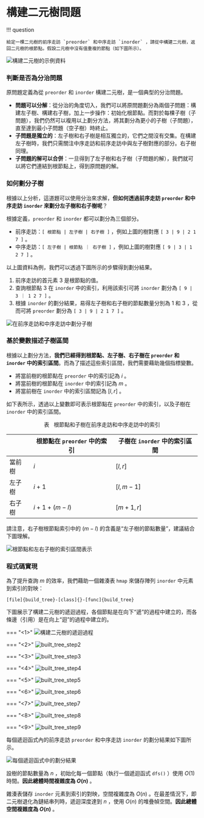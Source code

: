 # 構建二元樹問題

!!! question

    給定一棵二元樹的前序走訪 `preorder` 和中序走訪 `inorder` ，請從中構建二元樹，返回二元樹的根節點。假設二元樹中沒有值重複的節點（如下圖所示）。

![構建二元樹的示例資料](build_binary_tree_problem.assets/build_tree_example.png)

### 判斷是否為分治問題

原問題定義為從 `preorder` 和 `inorder` 構建二元樹，是一個典型的分治問題。

- **問題可以分解**：從分治的角度切入，我們可以將原問題劃分為兩個子問題：構建左子樹、構建右子樹，加上一步操作：初始化根節點。而對於每棵子樹（子問題），我們仍然可以複用以上劃分方法，將其劃分為更小的子樹（子問題），直至達到最小子問題（空子樹）時終止。
- **子問題是獨立的**：左子樹和右子樹是相互獨立的，它們之間沒有交集。在構建左子樹時，我們只需關注中序走訪和前序走訪中與左子樹對應的部分。右子樹同理。
- **子問題的解可以合併**：一旦得到了左子樹和右子樹（子問題的解），我們就可以將它們連結到根節點上，得到原問題的解。

### 如何劃分子樹

根據以上分析，這道題可以使用分治來求解，**但如何透過前序走訪 `preorder` 和中序走訪 `inorder` 來劃分左子樹和右子樹呢**？

根據定義，`preorder` 和 `inorder` 都可以劃分為三個部分。

- 前序走訪：`[ 根節點 | 左子樹 | 右子樹 ]` ，例如上圖的樹對應 `[ 3 | 9 | 2 1 7 ]` 。
- 中序走訪：`[ 左子樹 | 根節點 ｜ 右子樹 ]` ，例如上圖的樹對應 `[ 9 | 3 | 1 2 7 ]` 。

以上圖資料為例，我們可以透過下圖所示的步驟得到劃分結果。

1. 前序走訪的首元素 3 是根節點的值。
2. 查詢根節點 3 在 `inorder` 中的索引，利用該索引可將 `inorder` 劃分為 `[ 9 | 3 ｜ 1 2 7 ]` 。
3. 根據 `inorder` 的劃分結果，易得左子樹和右子樹的節點數量分別為 1 和 3 ，從而可將 `preorder` 劃分為 `[ 3 | 9 | 2 1 7 ]` 。

![在前序走訪和中序走訪中劃分子樹](build_binary_tree_problem.assets/build_tree_preorder_inorder_division.png)

### 基於變數描述子樹區間

根據以上劃分方法，**我們已經得到根節點、左子樹、右子樹在 `preorder` 和 `inorder` 中的索引區間**。而為了描述這些索引區間，我們需要藉助幾個指標變數。

- 將當前樹的根節點在 `preorder` 中的索引記為 $i$ 。
- 將當前樹的根節點在 `inorder` 中的索引記為 $m$ 。
- 將當前樹在 `inorder` 中的索引區間記為 $[l, r]$ 。

如下表所示，透過以上變數即可表示根節點在 `preorder` 中的索引，以及子樹在 `inorder` 中的索引區間。

<p align="center"> 表 <id> &nbsp; 根節點和子樹在前序走訪和中序走訪中的索引 </p>

|        | 根節點在 `preorder` 中的索引 | 子樹在 `inorder` 中的索引區間 |
| ------ | ---------------------------- | ----------------------------- |
| 當前樹 | $i$                          | $[l, r]$                      |
| 左子樹 | $i + 1$                      | $[l, m-1]$                    |
| 右子樹 | $i + 1 + (m - l)$            | $[m+1, r]$                    |

請注意，右子樹根節點索引中的 $(m-l)$ 的含義是“左子樹的節點數量”，建議結合下圖理解。

![根節點和左右子樹的索引區間表示](build_binary_tree_problem.assets/build_tree_division_pointers.png)

### 程式碼實現

為了提升查詢 $m$ 的效率，我們藉助一個雜湊表 `hmap` 來儲存陣列 `inorder` 中元素到索引的對映：

```src
[file]{build_tree}-[class]{}-[func]{build_tree}
```

下圖展示了構建二元樹的遞迴過程，各個節點是在向下“遞”的過程中建立的，而各條邊（引用）是在向上“迴”的過程中建立的。

=== "<1>"
    ![構建二元樹的遞迴過程](build_binary_tree_problem.assets/built_tree_step1.png)

=== "<2>"
    ![built_tree_step2](build_binary_tree_problem.assets/built_tree_step2.png)

=== "<3>"
    ![built_tree_step3](build_binary_tree_problem.assets/built_tree_step3.png)

=== "<4>"
    ![built_tree_step4](build_binary_tree_problem.assets/built_tree_step4.png)

=== "<5>"
    ![built_tree_step5](build_binary_tree_problem.assets/built_tree_step5.png)

=== "<6>"
    ![built_tree_step6](build_binary_tree_problem.assets/built_tree_step6.png)

=== "<7>"
    ![built_tree_step7](build_binary_tree_problem.assets/built_tree_step7.png)

=== "<8>"
    ![built_tree_step8](build_binary_tree_problem.assets/built_tree_step8.png)

=== "<9>"
    ![built_tree_step9](build_binary_tree_problem.assets/built_tree_step9.png)

每個遞迴函式內的前序走訪 `preorder` 和中序走訪 `inorder` 的劃分結果如下圖所示。

![每個遞迴函式中的劃分結果](build_binary_tree_problem.assets/built_tree_overall.png)

設樹的節點數量為 $n$ ，初始化每一個節點（執行一個遞迴函式 `dfs()` ）使用 $O(1)$ 時間。**因此總體時間複雜度為 $O(n)$** 。

雜湊表儲存 `inorder` 元素到索引的對映，空間複雜度為 $O(n)$ 。在最差情況下，即二元樹退化為鏈結串列時，遞迴深度達到 $n$ ，使用 $O(n)$ 的堆疊幀空間。**因此總體空間複雜度為 $O(n)$** 。
